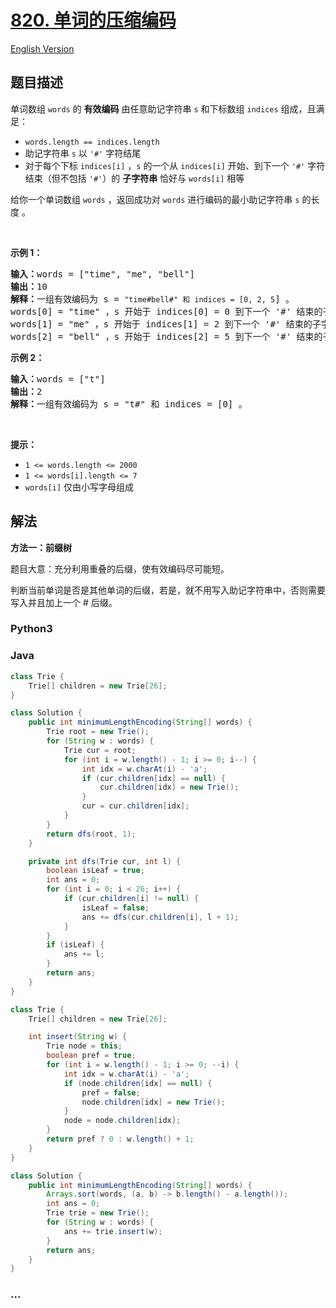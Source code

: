 # [820. 单词的压缩编码](https://leetcode.cn/problems/short-encoding-of-words)

[English Version](/solution/0800-0899/0820.Short%20Encoding%20of%20Words/README_EN.md)

## 题目描述

<!-- 这里写题目描述 -->

<p>单词数组 <code>words</code> 的 <strong>有效编码</strong> 由任意助记字符串 <code>s</code> 和下标数组 <code>indices</code> 组成，且满足：</p>

<ul>
	<li><code>words.length == indices.length</code></li>
	<li>助记字符串 <code>s</code> 以 <code>'#'</code> 字符结尾</li>
	<li>对于每个下标 <code>indices[i]</code> ，<code>s</code> 的一个从 <code>indices[i]</code> 开始、到下一个 <code>'#'</code> 字符结束（但不包括 <code>'#'</code>）的 <strong>子字符串</strong> 恰好与 <code>words[i]</code> 相等</li>
</ul>

<p>给你一个单词数组 <code>words</code> ，返回成功对 <code>words</code> 进行编码的最小助记字符串 <code>s</code> 的长度 。</p>

<p> </p>

<p><strong>示例 1：</strong></p>

<pre>
<strong>输入：</strong>words = ["time", "me", "bell"]
<strong>输出：</strong>10
<strong>解释：</strong>一组有效编码为 s = <code>"time#bell#" 和 indices = [0, 2, 5</code>] 。
words[0] = "time" ，s 开始于 indices[0] = 0 到下一个 '#' 结束的子字符串，如加粗部分所示 "<strong>time</strong>#bell#"
words[1] = "me" ，s 开始于 indices[1] = 2 到下一个 '#' 结束的子字符串，如加粗部分所示 "ti<strong>me</strong>#bell#"
words[2] = "bell" ，s 开始于 indices[2] = 5 到下一个 '#' 结束的子字符串，如加粗部分所示 "time#<strong>bell</strong>#"
</pre>

<p><strong>示例 2：</strong></p>

<pre>
<strong>输入：</strong>words = ["t"]
<strong>输出：</strong>2
<strong>解释：</strong>一组有效编码为 s = "t#" 和 indices = [0] 。
</pre>

<p> </p>

<p><strong>提示：</strong></p>

<ul>
	<li><code>1 <= words.length <= 2000</code></li>
	<li><code>1 <= words[i].length <= 7</code></li>
	<li><code>words[i]</code> 仅由小写字母组成</li>
</ul>

## 解法

<!-- 这里可写通用的实现逻辑 -->

**方法一：前缀树**

题目大意：充分利用重叠的后缀，使有效编码尽可能短。

判断当前单词是否是其他单词的后缀，若是，就不用写入助记字符串中，否则需要写入并且加上一个 # 后缀。

<!-- tabs:start -->

### **Python3**

<!-- 这里可写当前语言的特殊实现逻辑 -->





### **Java**

<!-- 这里可写当前语言的特殊实现逻辑 -->

```java
class Trie {
    Trie[] children = new Trie[26];
}

class Solution {
    public int minimumLengthEncoding(String[] words) {
        Trie root = new Trie();
        for (String w : words) {
            Trie cur = root;
            for (int i = w.length() - 1; i >= 0; i--) {
                int idx = w.charAt(i) - 'a';
                if (cur.children[idx] == null) {
                    cur.children[idx] = new Trie();
                }
                cur = cur.children[idx];
            }
        }
        return dfs(root, 1);
    }

    private int dfs(Trie cur, int l) {
        boolean isLeaf = true;
        int ans = 0;
        for (int i = 0; i < 26; i++) {
            if (cur.children[i] != null) {
                isLeaf = false;
                ans += dfs(cur.children[i], l + 1);
            }
        }
        if (isLeaf) {
            ans += l;
        }
        return ans;
    }
}
```

```java
class Trie {
    Trie[] children = new Trie[26];

    int insert(String w) {
        Trie node = this;
        boolean pref = true;
        for (int i = w.length() - 1; i >= 0; --i) {
            int idx = w.charAt(i) - 'a';
            if (node.children[idx] == null) {
                pref = false;
                node.children[idx] = new Trie();
            }
            node = node.children[idx];
        }
        return pref ? 0 : w.length() + 1;
    }
}

class Solution {
    public int minimumLengthEncoding(String[] words) {
        Arrays.sort(words, (a, b) -> b.length() - a.length());
        int ans = 0;
        Trie trie = new Trie();
        for (String w : words) {
            ans += trie.insert(w);
        }
        return ans;
    }
}
```













### **...**

```

```


